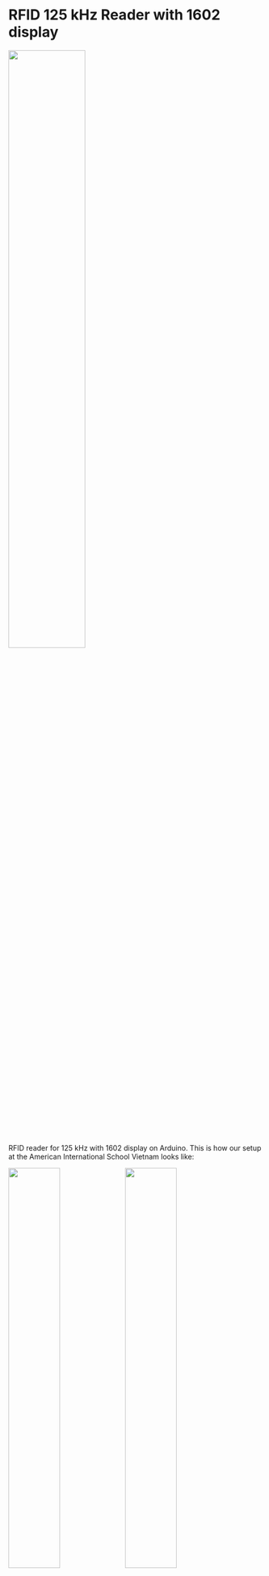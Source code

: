 # RFID 125 kHz Reader with 1602 display

<img src="https://github.com/kreier/rfid-125/blob/master/image/IMG_7965.jpg" width="55%">

RFID reader for 125 kHz with 1602 display on Arduino. This is how our setup at the American International School Vietnam looks like:

<img src="https://github.com/kreier/rfid-125/blob/master/image/IMG_7966.jpg" width="45%"> <img src="https://github.com/kreier/rfid-125/blob/master/image/IMG_7968.jpg" width="45%">

### The display encourages you to ...

<img src="https://github.com/kreier/rfid-125/blob/master/image/display.jpg" width="45%">

And that's all the Arduino behind it. Next time we use plexiglas to be more transparent :)
<img src="https://github.com/kreier/rfid-125/blob/master/image/backside.jpg" width="45%">


Find the code here:
(https://github.com/kreier/rfid-125/blob/master/arduino/rfid-125.ino)

## Materials

All materials were ordered at [CỬA HÀNG IC ĐÂY RỒI](https://icdayroi.com/). Total cost: 231.000₫ (10 US$). This is the list:

1. [Arduino UNO R3 DIP](https://icdayroi.com/arduino-uno-r3-dip) 110.000₫ Arduino Uno
2. [Module RFID RDM6300 125KHz giao tiếp UART](https://icdayroi.com/module-rfid-rdm6300-125khz-giao-tiep-uart) 59.000₫ RFID interface 125 kHz
3. [LCD1602 xanh lá 5V](https://icdayroi.com/lcd1602-xanh-la-5v) 30.000₫ LCD display, 16 symbols in 2 rows
4. [Module I2C giao tiếp LCD1602, LCD1604, LCD2004](https://icdayroi.com/mach-chuyen-giao-tiep-lcd1602-lcd1604-lcd2004-sang-i2c) 14.000₫ I2C adapter for display
5. [Bó dây jumper 100MM](https://icdayroi.com/bo-day-jumper-100mm) Some jumper wires 18.000₫

## Building steps

* Connect the RFID kit to the Arduino, as well as the 1602 with the I2C adapter and 4 wires
* Connections according to __link will follow__
* Upload the software found in the link above. Don't forget the library for the hd44780 controller and the hd44780_I2C expansion set. Files are located under library.

Got to [the wiki](https://github.com/kreier/rfid-125/wiki) for further details. We work on a new RTL-SDR to visualize the communication between the cards on the 125 kHz and 13.56 MHz frequency.

## Old pictures from 2018

![RFID reader](image/window.jpg)

The display encourages you to ...
![](https://github.com/kreier/rfid-125/blob/master/image/display.jpg)

And that's all the Arduino behind it. Next time we use plexiglas to be more transparent :)
![](https://github.com/kreier/rfid-125/blob/master/image/backside.jpg)

